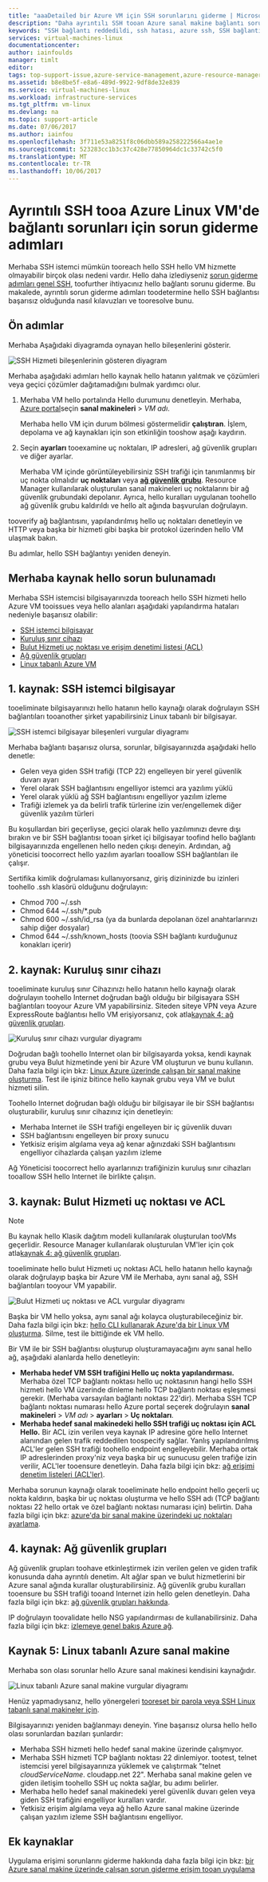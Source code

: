 ```yaml
---
title: "aaaDetailed bir Azure VM için SSH sorunlarını giderme | Microsoft Docs"
description: "Daha ayrıntılı SSH tooan Azure sanal makine bağlantı sorunları için sorun giderme adımları"
keywords: "SSH bağlantı reddedildi, ssh hatası, azure ssh, SSH bağlantısı başarısız oldu"
services: virtual-machines-linux
documentationcenter: 
author: iainfoulds
manager: timlt
editor: 
tags: top-support-issue,azure-service-management,azure-resource-manager
ms.assetid: b8e8be5f-e8a6-489d-9922-9df8de32e839
ms.service: virtual-machines-linux
ms.workload: infrastructure-services
ms.tgt_pltfrm: vm-linux
ms.devlang: na
ms.topic: support-article
ms.date: 07/06/2017
ms.author: iainfou
ms.openlocfilehash: 3f711e53a8251f8c06dbb589a258222566a4ae1e
ms.sourcegitcommit: 523283cc1b3c37c428e77850964dc1c33742c5f0
ms.translationtype: MT
ms.contentlocale: tr-TR
ms.lasthandoff: 10/06/2017
---
```

# <a name="detailed-ssh-troubleshooting-steps-for-issues-connecting-tooa-linux-vm-in-azure"></a>Ayrıntılı SSH tooa Azure Linux VM'de bağlantı sorunları için sorun giderme adımları
Merhaba SSH istemci mümkün tooreach hello SSH hello VM hizmette olmayabilir birçok olası nedeni vardır. Hello daha izlediyseniz [sorun giderme adımları genel SSH](troubleshoot-ssh-connection.md), toofurther ihtiyacınız hello bağlantı sorunu giderme. Bu makalede, ayrıntılı sorun giderme adımları toodetermine hello SSH bağlantısı başarısız olduğunda nasıl kılavuzları ve tooresolve bunu.

## <a name="take-preliminary-steps"></a>Ön adımlar
Merhaba Aşağıdaki diyagramda oynayan hello bileşenlerini gösterir.

![SSH Hizmeti bileşenlerinin gösteren diyagram](./media/detailed-troubleshoot-ssh-connection/ssh-tshoot1.png)

Merhaba aşağıdaki adımları hello kaynak hello hatanın yalıtmak ve çözümleri veya geçici çözümler dağıtamadığını bulmak yardımcı olur.

1. Merhaba VM hello portalında Hello durumunu denetleyin.
   Merhaba, [Azure portal](https://portal.azure.com)seçin **sanal makineleri** > *VM adı*.

   Merhaba hello VM için durum bölmesi göstermelidir **çalıştıran**. İşlem, depolama ve ağ kaynakları için son etkinliğin tooshow aşağı kaydırın.

2. Seçin **ayarları** tooexamine uç noktaları, IP adresleri, ağ güvenlik grupları ve diğer ayarlar.

   Merhaba VM içinde görüntüleyebilirsiniz SSH trafiği için tanımlanmış bir uç nokta olmalıdır **uç noktaları** veya  **[ağ güvenlik grubu](../../virtual-network/virtual-networks-nsg.md)**. Resource Manager kullanılarak oluşturulan sanal makineleri uç noktalarını bir ağ güvenlik grubundaki depolanır. Ayrıca, hello kuralları uygulanan toohello ağ güvenlik grubu kaldırıldı ve hello alt ağında başvurulan doğrulayın.

tooverify ağ bağlantısını, yapılandırılmış hello uç noktaları denetleyin ve HTTP veya başka bir hizmeti gibi başka bir protokol üzerinden hello VM ulaşmak bakın.

Bu adımlar, hello SSH bağlantıyı yeniden deneyin.

## <a name="find-hello-source-of-hello-issue"></a>Merhaba kaynak hello sorun bulunamadı
Merhaba SSH istemcisi bilgisayarınızda tooreach hello SSH hizmeti hello Azure VM tooissues veya hello alanları aşağıdaki yapılandırma hataları nedeniyle başarısız olabilir:

* [SSH istemci bilgisayar](#source-1-ssh-client-computer)
* [Kuruluş sınır cihazı](#source-2-organization-edge-device)
* [Bulut Hizmeti uç noktası ve erişim denetimi listesi (ACL)](#source-3-cloud-service-endpoint-and-acl)
* [Ağ güvenlik grupları](#source-4-network-security-groups)
* [Linux tabanlı Azure VM](#source-5-linux-based-azure-virtual-machine)

## <a name="source-1-ssh-client-computer"></a>1. kaynak: SSH istemci bilgisayar
tooeliminate bilgisayarınızı hello hatanın hello kaynağı olarak doğrulayın SSH bağlantıları tooanother şirket yapabilirsiniz Linux tabanlı bir bilgisayar.

![SSH istemci bilgisayar bileşenleri vurgular diyagramı](./media/detailed-troubleshoot-ssh-connection/ssh-tshoot2.png)

Merhaba bağlantı başarısız olursa, sorunlar, bilgisayarınızda aşağıdaki hello denetle:

* Gelen veya giden SSH trafiği (TCP 22) engelleyen bir yerel güvenlik duvarı ayarı
* Yerel olarak SSH bağlantısını engelliyor istemci ara yazılımı yüklü
* Yerel olarak yüklü ağ SSH bağlantısını engelliyor yazılım izleme
* Trafiği izlemek ya da belirli trafik türlerine izin ver/engellemek diğer güvenlik yazılım türleri

Bu koşullardan biri geçerliyse, geçici olarak hello yazılımınızı devre dışı bırakın ve bir SSH bağlantısı tooan şirket içi bilgisayar toofind hello bağlantı bilgisayarınızda engellenen hello neden çıkışı deneyin. Ardından, ağ yöneticisi toocorrect hello yazılım ayarları tooallow SSH bağlantıları ile çalışır.

Sertifika kimlik doğrulaması kullanıyorsanız, giriş dizininizde bu izinleri toohello .ssh klasörü olduğunu doğrulayın:

* Chmod 700 ~/.ssh
* Chmod 644 ~/.ssh/\*.pub
* Chmod 600 ~/.ssh/id_rsa (ya da bunlarda depolanan özel anahtarlarınızı sahip diğer dosyalar)
* Chmod 644 ~/.ssh/known_hosts (toovia SSH bağlantı kurduğunuz konakları içerir)

## <a name="source-2-organization-edge-device"></a>2. kaynak: Kuruluş sınır cihazı
tooeliminate kuruluş sınır Cihazınızı hello hatanın hello kaynağı olarak doğrulayın toohello Internet doğrudan bağlı olduğu bir bilgisayara SSH bağlantıları tooyour Azure VM yapabilirsiniz. Siteden siteye VPN veya Azure ExpressRoute bağlantısı hello VM erişiyorsanız, çok atla[kaynak 4: ağ güvenlik grupları](#nsg).

![Kuruluş sınır cihazı vurgular diyagramı](./media/detailed-troubleshoot-ssh-connection/ssh-tshoot3.png)

Doğrudan bağlı toohello Internet olan bir bilgisayarda yoksa, kendi kaynak grubu veya Bulut hizmetinde yeni bir Azure VM oluşturun ve bunu kullanın. Daha fazla bilgi için bkz: [Linux Azure üzerinde çalışan bir sanal makine oluşturma](quick-create-cli.md). Test ile işiniz bitince hello kaynak grubu veya VM ve bulut hizmeti silin.

Toohello Internet doğrudan bağlı olduğu bir bilgisayar ile bir SSH bağlantısı oluşturabilir, kuruluş sınır cihazınız için denetleyin:

* Merhaba Internet ile SSH trafiği engelleyen bir iç güvenlik duvarı
* SSH bağlantısını engelleyen bir proxy sunucu
* Yetkisiz erişim algılama veya ağ kenar ağınızdaki SSH bağlantısını engelliyor cihazlarda çalışan yazılım izleme

Ağ Yöneticisi toocorrect hello ayarlarınızı trafiğinizin kuruluş sınır cihazları tooallow SSH hello Internet ile birlikte çalışın.

## <a name="source-3-cloud-service-endpoint-and-acl"></a>3. kaynak: Bulut Hizmeti uç noktası ve ACL
> [!NOTE]
> Bu kaynak hello Klasik dağıtım modeli kullanılarak oluşturulan tooVMs geçerlidir. Resource Manager kullanılarak oluşturulan VM'ler için çok atla[kaynak 4: ağ güvenlik grupları](#nsg).

tooeliminate hello bulut Hizmeti uç noktası ACL hello hatanın hello kaynağı olarak doğrulayıp başka bir Azure VM ile Merhaba, aynı sanal ağ, SSH bağlantıları tooyour VM yapabilir.

![Bulut Hizmeti uç noktası ve ACL vurgular diyagramı](./media/detailed-troubleshoot-ssh-connection/ssh-tshoot4.png)

Başka bir VM hello yoksa, aynı sanal ağı kolayca oluşturabileceğiniz bir. Daha fazla bilgi için bkz: [hello CLI kullanarak Azure'da bir Linux VM oluşturma](quick-create-cli.md). Silme, test ile bittiğinde ek VM hello.

Bir VM ile bir SSH bağlantısı oluşturup oluşturamayacağını aynı sanal hello ağ, aşağıdaki alanlarda hello denetleyin:

* **Merhaba hedef VM SSH trafiğini Hello uç nokta yapılandırması.** Merhaba özel TCP bağlantı noktası hello uç noktasının hangi hello SSH hizmeti hello VM üzerinde dinleme hello TCP bağlantı noktası eşleşmesi gerekir. (Merhaba varsayılan bağlantı noktası 22'dir). Merhaba SSH TCP bağlantı noktası numarası hello Azure portal seçerek doğrulayın **sanal makineleri** > *VM adı* > **ayarları**  >  **Uç noktaları**.
* **Merhaba hedef sanal makinedeki hello SSH trafiği uç noktası için ACL Hello.** Bir ACL izin verilen veya kaynak IP adresine göre hello Internet alanından gelen trafik reddedilen toospecify sağlar. Yanlış yapılandırılmış ACL'ler gelen SSH trafiği toohello endpoint engelleyebilir. Merhaba ortak IP adreslerinden proxy'niz veya başka bir uç sunucusu gelen trafiğe izin verilir, ACL'ler tooensure denetleyin. Daha fazla bilgi için bkz: [ağ erişimi denetim listeleri (ACL'ler)](../../virtual-network/virtual-networks-acl.md).

Merhaba sorunun kaynağı olarak tooeliminate hello endpoint hello geçerli uç nokta kaldırın, başka bir uç noktası oluşturma ve hello SSH adı (TCP bağlantı noktası 22 hello ortak ve özel bağlantı noktası numarası için) belirtin. Daha fazla bilgi için bkz: [azure'da bir sanal makine üzerindeki uç noktaları ayarlama](../windows/classic/setup-endpoints.md?toc=%2fazure%2fvirtual-machines%2fwindows%2fclassic%2ftoc.json).

<a id="nsg"></a>

## <a name="source-4-network-security-groups"></a>4. kaynak: Ağ güvenlik grupları
Ağ güvenlik grupları toohave etkinleştirmek izin verilen gelen ve giden trafik konusunda daha ayrıntılı denetim. Alt ağlar span ve bulut hizmetlerini bir Azure sanal ağında kurallar oluşturabilirsiniz. Ağ güvenlik grubu kuralları tooensure bu SSH trafiği tooand Internet izin hello gelen denetleyin.
Daha fazla bilgi için bkz: [ağ güvenlik grupları hakkında](../../virtual-network/virtual-networks-nsg.md).

IP doğrulayın toovalidate hello NSG yapılandırması de kullanabilirsiniz. Daha fazla bilgi için bkz: [izlemeye genel bakış Azure ağ](https://docs.microsoft.com/en-us/azure/network-watcher/network-watcher-monitoring-overview). 

## <a name="source-5-linux-based-azure-virtual-machine"></a>Kaynak 5: Linux tabanlı Azure sanal makine
Merhaba son olası sorunlar hello Azure sanal makinesi kendisini kaynağıdır.

![Linux tabanlı Azure sanal makine vurgular diyagramı](./media/detailed-troubleshoot-ssh-connection/ssh-tshoot5.png)

Henüz yapmadıysanız, hello yönergeleri [tooreset bir parola veya SSH Linux tabanlı sanal makineler için](classic/reset-access.md?toc=%2fazure%2fvirtual-machines%2flinux%2fclassic%2ftoc.json).

Bilgisayarınızı yeniden bağlanmayı deneyin. Yine başarısız olursa hello hello olası sorunlardan bazıları şunlardır:

* Merhaba SSH hizmeti hello hedef sanal makine üzerinde çalışmıyor.
* Merhaba SSH hizmeti TCP bağlantı noktası 22 dinlemiyor. tootest, telnet istemcisi yerel bilgisayarınıza yüklemek ve çalıştırmak "telnet *cloudServiceName*. cloudapp.net 22". Merhaba sanal makine gelen ve giden iletişim toohello SSH uç nokta sağlar, bu adımı belirler.
* Merhaba hello hedef sanal makinedeki yerel güvenlik duvarı gelen veya giden SSH trafiğini engelliyor kuralları vardır.
* Yetkisiz erişim algılama veya ağ hello Azure sanal makine üzerinde çalışan yazılım izleme SSH bağlantısını engelliyor.

## <a name="additional-resources"></a>Ek kaynaklar
Uygulama erişimi sorunlarını giderme hakkında daha fazla bilgi için bkz: [bir Azure sanal makine üzerinde çalışan sorun giderme erişim tooan uygulama](troubleshoot-app-connection.md)
